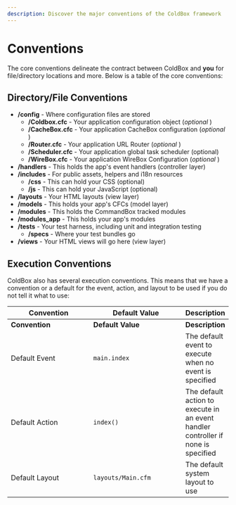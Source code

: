 ```yaml
---
description: Discover the major conventions of the ColdBox framework
---
```


# Conventions

The core conventions delineate the contract between ColdBox and **you** for file/directory locations and more. Below is a table of the core conventions:

## Directory/File Conventions

* **/config** - Where configuration files are stored
  * **/Coldbox.cfc** - Your application configuration object (_optional_ )
  * **/CacheBox.cfc** - Your application CacheBox configuration (_optional_ )
  * **/Router.cfc** - Your application URL Router (_optional_ )
  * **/Scheduler.cfc** - Your application global task scheduler (optional)
  * **/WireBox.cfc** - Your application WireBox Configuration (_optional_ )
* **/handlers** - This holds the app's event handlers (controller layer)
* **/includes** - For public assets, helpers and i18n resources
  * **/css** - This can hold your CSS (optional)
  * **/js** - This can hold your JavaScript (optional)
* **/layouts** - Your HTML layouts (view layer)
* **/models** - This holds your app's CFCs  (model layer)
* **/modules** - This holds the CommandBox tracked modules
* **/modules\_app** - This holds your app's modules
* **/tests** - Your test harness, including unit and integration testing
  * **/specs** - Where your test bundles go
* **/views** - Your HTML views will go here (view layer)

## Execution Conventions

ColdBox also has several execution conventions.  This means that we have a convention or a default for the event, action, and layout to be used if you do not tell it what to use:

<table data-header-hidden><thead><tr><th width="179">Convention</th><th width="199.33333333333331">Default Value</th><th>Description</th></tr></thead><tbody><tr><td><strong>Convention</strong></td><td><strong>Default Value</strong></td><td><strong>Description</strong></td></tr><tr><td>Default Event</td><td><code>main.index</code></td><td>The default event to execute when no event is specified</td></tr><tr><td>Default Action</td><td><code>index()</code></td><td>The default action to execute in an event handler controller if none is specified</td></tr><tr><td>Default Layout</td><td><code>layouts/Main.cfm</code></td><td>The default system layout to use</td></tr></tbody></table>
